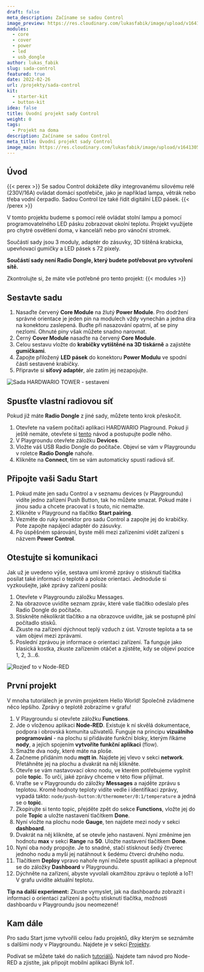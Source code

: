 ```yaml
---
draft: false
meta_description: Začíname se sadou Control
image_preview: https://res.cloudinary.com/lukasfabik/image/upload/v1641305830/projects/button-for-mum/1-ilustrace-devce-pari-hru-ma-pauzu.png
modules:
  - core
  - cover
  - power
  - led
  - usb_dongle
author: lukas_fabik
slug: sada-control
featured: true
date: 2022-02-26
url: /projekty/sada-control
kit:
  - starter-kit
  - button-kit
idea: false
title: Úvodní projekt sady Control
weight: 0
tags:
  - Projekt na doma
description: Začíname se sadou Control
meta_title: Úvodní projekt sady Control
image_main: https://res.cloudinary.com/lukasfabik/image/upload/v1641305830/projects/button-for-mum/1-ilustrace-devce-pari-hru-ma-pauzu.png
---
```

## Úvod

{{< perex >}}
Se sadou Control dokážete díky integrovanému silovému relé (230V/16A) ovládat domácí spotřebiče, jako je například lampa, větrák nebo třeba vodní čerpadlo. Sadou Control lze také řídit digitální LED pásek. 
{{< /perex >}}

V tomto projektu budeme s pomocí relé ovládat stolní lampu a pomocí programovatelného LED pásku zobrazovat okolní teplotu. Projekt využijete pro chytré osvětlení doma, v kanceláři nebo pro vánoční stromek. 

Součástí sady jsou 3 moduly, adaptér do zásuvky, 3D tištěná krabicka, upevňovací gumičky a LED pásek s 72 pixely. 

**Součástí sady není Radio Dongle, který budete potřebovat pro vytvoření sítě.** 

Zkontrolujte si, že máte vše potřebné pro tento projekt:
{{< modules >}}

## Sestavte sadu

1. Nasaďte červený **Core Module** na žlutý **Power Module**. Pro dodržení správné orientace je jeden pin na modulech vždy vynechán a jedna díra na konektoru zaslepená. Buďte při nasazování opatrní, ať se piny nezlomí. Ohnuté piny však můžete snadno narovnat.
2. Černý **Cover Module** nasaďte na červený **Core Module**.
3. Celou sestavu vložte do **krabičky vytištěné na 3D tiskárně** a zajistěte **gumičkami**.
4. Zapojte přiložený **LED pásek** do konektoru **Power Modulu** ve spodní části sestavené krabičky.
5. Připravte si **síťový adaptér**, ale zatím jej nezapojujte.

![Sada HARDWARIO TOWER - sestavení](/_assets/images/starter-kit/skladacka.gif)

## Spusťte vlastní radiovou síť

P﻿okud již máte **Radio Dongle** z jiné sady, můžete tento krok přeskočit. 

1. Otevřete na vašem počítači aplikaci HARDWARIO Plaground. Pokud ji ještě nemáte, otevřete  si [tento](/cs/education/tutorials/co-je-to-bigclown-playground/) návod a postupujte podle něho. 
2. V Playgroundu otevřete záložku **Devices**.
3. Vložte váš USB Radio Dongle do počítače. Objeví se vám v Playgroundu v roletce **Radio Dongle** nahoře.
4. Klikněte na **Connect**, tím se vám automaticky spustí radiová síť. 

## Připojte vaši Sadu Start

1. Pokud máte jen sadu Control a v seznamu devices (v Playgroundu) vidíte jedno zařízení Push Button, tak ho můžete smazat. Pokud máte i jinou sadu a chcete pracovat i s touto, nic nemažte.
2. Klikněte v Playground na tlačítko **Start pairing**.
4. Vezměte do ruky konektor pro sadu Control a zapojte jej do krabičky. Pote zapojte napájecí adaptér do zásuvky.  
5. Po úspěšném spárování, byste měli mezi zařízeními vidět zařízení s názvem **Power Control**.

## Otestujte si komunikaci

Jak už je uvedeno výše, sestava umí kromě zprávy o stisknutí tlačítka posílat také informaci o teplotě a poloze orientaci. Jednoduše si vyzkoušejte, jaké zprávy zařízení posílá:

1. Otevřete v Playgroundu záložku Messages.
2. Na obrazovce uvidíte seznam zpráv, které vaše tlačítko odeslalo přes Radio Dongle do počítače.
3. Stiskněte několikrát tlačítko a na obrazovce uvidíte, jak se postupně plní počítadlo stisků.
4. Zkuste na zařízení dýchnout teplý vzduch z úst. Vzroste teplota a ta se vám objeví mezi zprávami.
5. Poslední zprávou je informace o orientaci zařízení. Ta funguje jako klasická kostka, zkuste zařízením otáčet a zjistěte, kdy se objeví pozice 1, 2, 3...6.

![Rozjeď to v Node-RED](https://res.cloudinary.com/lukasfabik/image/upload/v1565632592/projects/button-for-mum/image3.png "Rozjeď to v Node-RED")

## První projekt

V mnoha tutoriálech je prvním projektem Hello World! Společně zvládmene něco lepšího. Zprávy o teplotě zobrazíme v grafu!

1. V Playgroundu si otevřete záložku **Functions**.
2. Jde o vloženou aplikaci **Node-RED**. Existuje k ní skvělá dokumentace, podpora i obrovská komunita uživatelů. Funguje na principu **vizuálního programování** - na plochu si přidáváte funkční bloky, kterým říkáme **nody**, a jejich spojením **vytvoříte funkční aplikaci** (flow).
3. Smažte dva nody, které máte na ploše.
4. Začneme přidáním nodu **mqtt in**. Najdete jej vlevo v sekci **network**. Přetáhněte jej na plochu a dvakrát na něj klikněte.
5. Otevře se vám nastavovací okno nodu, ve kterém potřebujeme vyplnit pole **topic**. To určí, jaké zprávy chceme v této flow přijímat.
6. Vraťte se v Playgroundu do záložky **Messages** a najděte zprávu s teplotou. Kromě hodnoty teploty vidíte vedle i identifikaci zprávy, vypadá takto: `node/push-button:0/thermometer/0:1/temperature` a jedná se o **topic**. 
7. Zkopírujte si tento topic, přejděte zpět do sekce **Functions**, vložte jej do pole **Topic** a uložte nastavení tlačítkem **Done**.
8. Nyní vložte na plochu node **Gauge**, ten najdete mezi nody v sekci **dashboard**.
9. Dvakrát na něj klikněte, ať se otevře jeho nastavení. Nyní změníme jen hodnotu **max** v sekci **Range** na **50**. Uložte nastavení tlačítkem **Done**.
10. Nyní oba nody propojte. Je to snadné, stačí stisknout šedý čtverec jednoho nodu a myší jej natáhnout k šedému čtverci druhého nodu.
11. Tlačítkem **Deploy** vpravo nahoře nyní můžete spustit aplikaci a přepnout se do záložky **Dashboard** v Playgroundu.
12. Dýchněte na zařízení, abyste vyvolali okamžitou zprávu o teplotě a IoT! V grafu uvidíte aktuální teplotu.

**Tip na další experiment:** Zkuste vymyslet, jak na dashboardu zobrazit i informaci o orientaci zařízení a počtu stisknutí tlačítka, možnosti dashboardu v Playgroundu jsou neomezené!

## Kam dále

Pro sadu Start jsme vytvořili celou řadu projektů, díky kterým se seznámíte s dalšími nody v Playgroundu. Najdete je v sekci [Projekty](/cs/education/projects). 

Podívat se můžete také do našich [tutoriálů](/cs/education/tutorials/). Najdete tam návod pro Node-RED a zjistíte, jak připojit mobilní aplikaci Blynk IoT.
